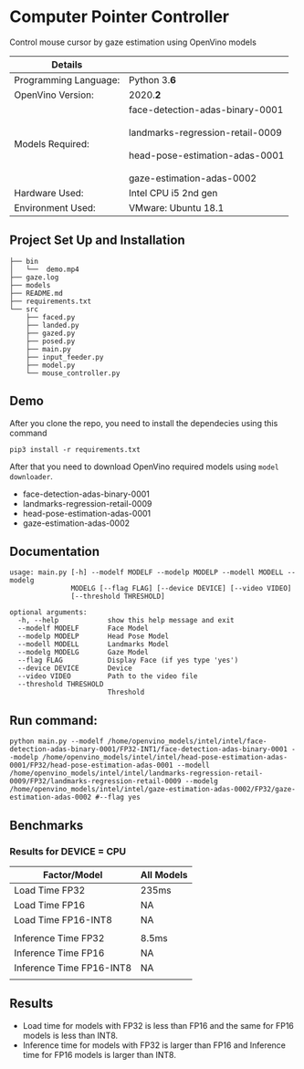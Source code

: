 # Computer Pointer Controller

Control mouse cursor by gaze estimation using OpenVino models 

| Details            |              |
|-----------------------|---------------|
| Programming Language: |  Python 3.**6** |
| OpenVino Version: |  2020.**2** |
| Models Required: |face-detection-adas-binary-0001   <br /><br />landmarks-regression-retail-0009 <br /><br /> head-pose-estimation-adas-0001 <br /><br />gaze-estimation-adas-0002|
| Hardware Used: |  Intel CPU i5 2nd gen|
| Environment Used: |  VMware: Ubuntu 18.1|

## Project Set Up and Installation
```
├── bin
│   └──  demo.mp4
├── gaze.log
├── models
├── README.md
├── requirements.txt
└── src
    ├── faced.py
    ├── landed.py
    ├── gazed.py
    ├── posed.py
    ├── main.py
    ├── input_feeder.py
    ├── model.py
    └── mouse_controller.py
```
## Demo
After you clone the repo, you need to install the dependecies using this command
```
pip3 install -r requirements.txt
```
After that you need to download OpenVino required models using `model downloader`.
* face-detection-adas-binary-0001
* landmarks-regression-retail-0009 
* head-pose-estimation-adas-0001 
* gaze-estimation-adas-0002

## Documentation
```
usage: main.py [-h] --modelf MODELF --modelp MODELP --modell MODELL --modelg
               MODELG [--flag FLAG] [--device DEVICE] [--video VIDEO]
               [--threshold THRESHOLD]

optional arguments:
  -h, --help            show this help message and exit
  --modelf MODELF       Face Model
  --modelp MODELP       Head Pose Model
  --modell MODELL       Landmarks Model
  --modelg MODELG       Gaze Model
  --flag FLAG           Display Face (if yes type 'yes')
  --device DEVICE       Device
  --video VIDEO         Path to the video file
  --threshold THRESHOLD
                        Threshold

```
## Run command: 
```
python main.py --modelf /home/openvino_models/intel/intel/face-detection-adas-binary-0001/FP32-INT1/face-detection-adas-binary-0001 --modelp /home/openvino_models/intel/intel/head-pose-estimation-adas-0001/FP32/head-pose-estimation-adas-0001 --modell /home/openvino_models/intel/intel/landmarks-regression-retail-0009/FP32/landmarks-regression-retail-0009 --modelg /home/openvino_models/intel/intel/gaze-estimation-adas-0002/FP32/gaze-estimation-adas-0002 #--flag yes
```

## Benchmarks
### Results for DEVICE = CPU
| Factor/Model       | All Models |
|--------------------|---------------|
|Load Time FP32      |  235ms        |
|Load Time FP16      |  NA           | 
|Load Time FP16-INT8 |  NA           |
||||||
|Inference Time FP32 | 8.5ms         |
|Inference Time FP16 | NA            |
|Inference Time FP16-INT8| NA        |
||||||

## Results
* Load time for models with FP32 is less than FP16 and the same for FP16 models is less than INT8. 
* Inference time for models with FP32 is larger than FP16 and  Inference time for FP16 models is larger than INT8. 

